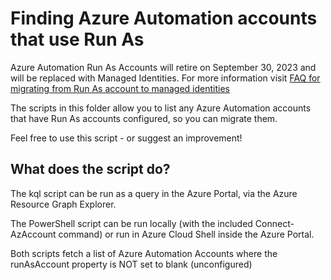 # Finding Azure Automation accounts that use Run As 

Azure Automation Run As Accounts will retire on September 30, 2023 and will be replaced with Managed Identities. For more information visit [FAQ for migrating from Run As account to managed identities](https://learn.microsoft.com/azure/automation/automation-managed-identity-faq?WT,mc_id=modinfra-0000-socuff)

The scripts in this folder allow you to list any Azure Automation accounts that have Run As accounts configured, so you can migrate them.

Feel free to use this script - or suggest an improvement!

## What does the script do?

The kql script can be run as a query in the Azure Portal, via the Azure Resource Graph Explorer.

The PowerShell script can be run locally (with the included Connect-AzAccount command) or run in Azure Cloud Shell inside the Azure Portal.

Both scripts fetch a list of Azure Automation Accounts where the runAsAccount property is NOT set to blank (unconfigured)
